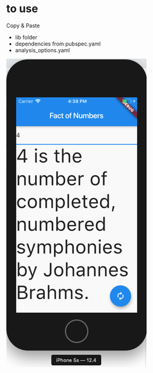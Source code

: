 
# to use

Copy & Paste

- lib folder
- dependencies from pubspec.yaml
- analysis_options.yaml

![alt text](https://raw.githubusercontent.com/asimolmez/flutter-folder-structure/master/lib/assets/images/ss.png)
